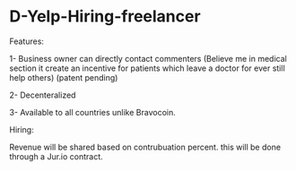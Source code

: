 # D-Yelp-Hiring-freelancer

Features:

1- Business owner can directly contact commenters (Believe me in medical section it create an incentive for patients which leave a doctor for ever still help others) (patent pending)

2- Decenteralized

3- Available to all countries unlike Bravocoin.

Hiring: 

Revenue will be shared based on contrubuation percent. this will be done through a Jur.io contract.

